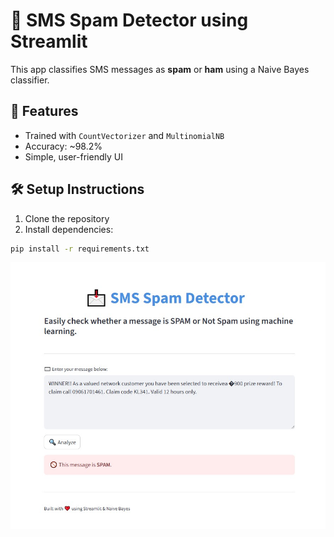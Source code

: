 # 📩 SMS Spam Detector using Streamlit

This app classifies SMS messages as **spam** or **ham** using a Naive Bayes classifier.

## 🚀 Features

- Trained with `CountVectorizer` and `MultinomialNB`
- Accuracy: ~98.2%
- Simple, user-friendly UI

## 🛠️ Setup Instructions

1. Clone the repository
2. Install dependencies:

```bash
pip install -r requirements.txt
```
![App Screenshot](assets/sms_spam_detector_ui.jpg)
